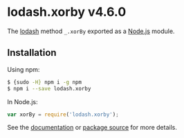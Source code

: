 # lodash.xorby v4.6.0

The [lodash](https://lodash.com/) method `_.xorBy` exported as a [Node.js](https://nodejs.org/) module.

## Installation

Using npm:
```bash
$ {sudo -H} npm i -g npm
$ npm i --save lodash.xorby
```

In Node.js:
```js
var xorBy = require('lodash.xorby');
```

See the [documentation](https://lodash.com/docs#xorBy) or [package source](https://github.com/lodash/lodash/blob/4.6.0-npm-packages/lodash.xorby) for more details.
